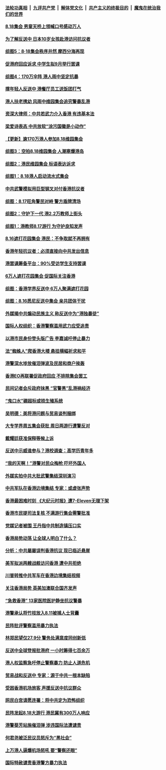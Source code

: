 ####  [法轮功真相](../../../../basic/blob/master/README.md?t=08191726) &nbsp;|&nbsp; [九评共产党](../../../../9ping.md/blob/master/README.md?t=08191726) &nbsp;|&nbsp; [解体党文化](../../../../jtdwh.md/blob/master/README.md?t=08191726)  &nbsp;|&nbsp; [共产主义的终极目的](../../../../gczydzjmd.md/blob/master/README.md?t=08191726) &nbsp;|&nbsp; [魔鬼在统治我们的世界](../../../../mgztzwmdsj.md/blob/master/README.md?t=08191726) 

#### [8.18集会 男童天桥上领喊口号感动万人](../pages/nsc415/n11463185.md?t=08191726) 

#### [为了解反送中 日本10岁女孩赴港访问抗议者](../pages/nsc415/n11463151.md?t=08191726) 

#### [组图5：8‧18集会秩序井然 摩西分海再现](../pages/nsc415/n11462170.md?t=08191726) 

#### [促港府回应诉求 中学生拟9月举行罢课](../pages/nsc415/n11462147.md?t=08191726) 

#### [组图4：170万伞阵 港人雨中坚定抗暴](../pages/nsc415/n11457345.md?t=08191726) 

#### [撑年轻人反送中 港餐厅员工送饭团打气](../pages/nsc415/n11462104.md?t=08191726) 

#### [港人扶老携幼 风雨中维园集会追究警暴乱港](../pages/nsc415/n11461451.md?t=08191726) 

#### [资深大律师：中共若武力介入香港 有违基本法](../pages/nsc415/n11461371.md?t=08191726) 

#### [梁爱诗表态 中共放软“涂污国徽是小动作”](../pages/nsc415/n11461405.md?t=08191726) 

#### [【更新】逾170万港人参加8.18维园集会](../pages/nsc415/n11460677.md?t=08191726) 

#### [组图3：空拍8.18维园集会 人潮塞爆港岛](../pages/nsc415/n11457344.md?t=08191726) 

#### [组图2：港民维园集会 标语表达诉求](../pages/nsc415/n11457342.md?t=08191726) 

#### [组图1：8.18港人启动流水式集会](../pages/nsc415/n11457341.md?t=08191726) 

#### [中共武警模拟用巨型钢叉对付香港抗议者](../pages/nsc415/n11460854.md?t=08191726) 

#### [组图：8.17旺角警民对峙 警方盾牌清场](../pages/nsc415/n11457339.md?t=08191726) 

#### [组图2：守护下一代 港2.2万教师上街头](../pages/nsc415/n11457299.md?t=08191726) 

#### [组图1：港教师8.17游行 为守护良知发声](../pages/nsc415/n11457297.md?t=08191726) 

#### [8.16遮打花园集会 港民：不争取就不再拥有](../pages/nsc415/n11458930.md?t=08191726) 

#### [香港年轻抗议者：必须直接向中共发出信息](../pages/nsc415/n11458480.md?t=08191726) 

#### [港罢课筹备平台：90%受访学生支持罢课](../pages/nsc415/n11458562.md?t=08191726) 

#### [6万人遮打花园集会 促国际关注香港](../pages/nsc415/n11458002.md?t=08191726) 

#### [组图：香港学界反送中 6万人聚满遮打花园](../pages/nsc415/n11457295.md?t=08191726) 

#### [组图：8.16悉尼反送中集会 亲共团体干扰](../pages/nsc415/n11457294.md?t=08191726) 

#### [外媒揭中共煽动民族主义 称反送中为“港独暴徒”](../pages/nsc415/n11457867.md?t=08191726) 

#### [国际人权组织：香港警察滥用武力应受追责](../pages/nsc415/n11457421.md?t=08191726) 

#### [以港市民身份登头版广告 李嘉诚吁停止暴力](../pages/nsc415/n11456815.md?t=08191726) 

#### [法“蜘蛛人”爬香港大楼 悬挂横幅祈求和平](../pages/nsc415/n11456870.md?t=08191726) 

#### [港警深水埗放催泪弹波及民居和商户挨轰](../pages/nsc415/n11456666.md?t=08191726) 

#### [香港EO再联署促政府回应 不排除集会罢工](../pages/nsc415/n11456627.md?t=08191726) 

#### [民间记者会斥政府抹黑 “官警黑”乱港祸经济](../pages/nsc415/n11456636.md?t=08191726) 

#### [“鬼口水”硼超标或损生殖系统](../pages/nsc415/n11456559.md?t=08191726) 

#### [吴明德：美将港问题与贸易谈判捆绑](../pages/nsc415/n11456532.md?t=08191726) 

#### [大专学界周五集会获批 周日两游行遭警反对](../pages/nsc415/n11456534.md?t=08191726) 

#### [戴耀廷获准保释等候上诉](../pages/nsc415/n11456513.md?t=08191726) 

#### [反送中示威谁参与？港校调查：高学历青年多](../pages/nsc415/n11453905.md?t=08191726) 

#### [“我的天啊！”港警对民众掏枪 吓坏外国人](../pages/nsc415/n11454886.md?t=08191726) 

#### [外媒实拍中共大批武警集结深圳演习](../pages/nsc415/n11454728.md?t=08191726) 

#### [中共军队在香港边境集结 专家：或虚张声势](../pages/nsc415/n11454435.md?t=08191726) 

#### [香港最困难时刻 《大纪元时报》遭7-Eleven无理下架](../pages/nsc415/n11453936.md?t=08191726) 

#### [香港市民提司法复核 不满游行集会需警批准](../pages/nsc415/n11453975.md?t=08191726) 

#### [党媒记者被围 王丹指中共制造镇压口实](../pages/nsc415/n11453983.md?t=08191726) 

#### [香港局势动荡 让全球人明白了什么？](../pages/nsc415/n11453761.md?t=08191726) 

#### [分析：中共屡屡误判香港抗议 现已临近悬崖](../pages/nsc415/n11453426.md?t=08191726) 

#### [美军拟派两艘战舰访问香港 遭中共拒绝](../pages/nsc415/n11452443.md?t=08191726) 

#### [川普转推中共军车在香港边境集结视频](../pages/nsc415/n11452054.md?t=08191726) 

#### [关注香港局势 英美加澳联合国齐发声](../pages/nsc415/n11451528.md?t=08191726) 

#### [“急救香港” 13家医院医护静坐抗议警暴](../pages/nsc415/n11451507.md?t=08191726) 

#### [港警承认将竹枝放入8.11被捕人士背囊](../pages/nsc415/n11451712.md?t=08191726) 

#### [民阵批评警察滥用暴力执法](../pages/nsc415/n11451683.md?t=08191726) 

#### [林郑民望仅27.9分 警务处满意度同创新低](../pages/nsc415/n11451674.md?t=08191726) 

#### [反送中全球登报批港府 一小时筹得七百余万](../pages/nsc415/n11451554.md?t=08191726) 

#### [港人权监察急吁停止警察暴力 防止人道危机](../pages/nsc415/n11451506.md?t=08191726) 

#### [贸易战和反送中 专家：源于中共一根本缺陷](../pages/nsc415/n11451292.md?t=08191726) 

#### [受困香港机场旅客 声援反送中抗议群众](../pages/nsc415/n11450782.md?t=08191726) 

#### [网民白宫请愿连署：将中共定为恐怖组织](../pages/nsc415/n11449390.md?t=08191726) 

#### [民阵发起8.18大游行 港民冀有300万人响应](../pages/nsc415/n11449939.md?t=08191726) 

#### [港警葵芳站施催泪弹 涉违国际法遭谴责](../pages/nsc415/n11449256.md?t=08191726) 

#### [何君尧被泛民议员怒斥为“黑社会”](../pages/nsc415/n11449239.md?t=08191726) 

#### [上万港人逼爆机场怒吼 要“警察还眼”](../pages/nsc415/n11449186.md?t=08191726) 

#### [国际特赦谴责香港警方暴力执法](../pages/nsc415/n11449160.md?t=08191726) 

